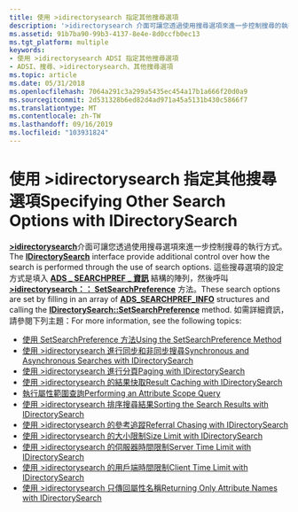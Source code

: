 ```yaml
---
title: 使用 >idirectorysearch 指定其他搜尋選項
description: '>idirectorysearch 介面可讓您透過使用搜尋選項來進一步控制搜尋的執行方式。'
ms.assetid: 91b7ba90-99b3-4137-8e4e-8d0ccfb0ec13
ms.tgt_platform: multiple
keywords:
- 使用 >idirectorysearch ADSI 指定其他搜尋選項
- ADSI、搜尋、>idirectorysearch、其他搜尋選項
ms.topic: article
ms.date: 05/31/2018
ms.openlocfilehash: 7064a291c3a299a5435ec454a17b1a666f20d0a9
ms.sourcegitcommit: 2d531328b6ed82d4ad971a45a5131b430c5866f7
ms.translationtype: MT
ms.contentlocale: zh-TW
ms.lasthandoff: 09/16/2019
ms.locfileid: "103931824"
---
```

# <a name="specifying-other-search-options-with-idirectorysearch"></a><span data-ttu-id="17f38-105">使用 >idirectorysearch 指定其他搜尋選項</span><span class="sxs-lookup"><span data-stu-id="17f38-105">Specifying Other Search Options with IDirectorySearch</span></span>

<span data-ttu-id="17f38-106">[**>idirectorysearch**](/windows/desktop/api/Iads/nn-iads-idirectorysearch)介面可讓您透過使用搜尋選項來進一步控制搜尋的執行方式。</span><span class="sxs-lookup"><span data-stu-id="17f38-106">The [**IDirectorySearch**](/windows/desktop/api/Iads/nn-iads-idirectorysearch) interface provide additional control over how the search is performed through the use of search options.</span></span> <span data-ttu-id="17f38-107">這些搜尋選項的設定方式是填入 [**ADS \_ SEARCHPREF \_ 資訊**](/windows/desktop/api/Iads/ns-iads-ads_searchpref_info) 結構的陣列，然後呼叫 [**>idirectorysearch：： SetSearchPreference**](/windows/desktop/api/Iads/nf-iads-idirectorysearch-setsearchpreference) 方法。</span><span class="sxs-lookup"><span data-stu-id="17f38-107">These search options are set by filling in an array of [**ADS\_SEARCHPREF\_INFO**](/windows/desktop/api/Iads/ns-iads-ads_searchpref_info) structures and calling the [**IDirectorySearch::SetSearchPreference**](/windows/desktop/api/Iads/nf-iads-idirectorysearch-setsearchpreference) method.</span></span> <span data-ttu-id="17f38-108">如需詳細資訊，請參閱下列主題：</span><span class="sxs-lookup"><span data-stu-id="17f38-108">For more information, see the following topics:</span></span>

-   [<span data-ttu-id="17f38-109">使用 SetSearchPreference 方法</span><span class="sxs-lookup"><span data-stu-id="17f38-109">Using the SetSearchPreference Method</span></span>](using-the-setsearchpreference-method.md)
-   [<span data-ttu-id="17f38-110">使用 >idirectorysearch 進行同步和非同步搜尋</span><span class="sxs-lookup"><span data-stu-id="17f38-110">Synchronous and Asynchronous Searches with IDirectorySearch</span></span>](synchronous-and-asynchronous-searches-with-idirectorysearch.md)
-   [<span data-ttu-id="17f38-111">使用 >idirectorysearch 進行分頁</span><span class="sxs-lookup"><span data-stu-id="17f38-111">Paging with IDirectorySearch</span></span>](paging-with-idirectorysearch.md)
-   [<span data-ttu-id="17f38-112">使用 >idirectorysearch 的結果快取</span><span class="sxs-lookup"><span data-stu-id="17f38-112">Result Caching with IDirectorySearch</span></span>](result-caching-with-idirectorysearch.md)
-   [<span data-ttu-id="17f38-113">執行屬性範圍查詢</span><span class="sxs-lookup"><span data-stu-id="17f38-113">Performing an Attribute Scope Query</span></span>](performing-an-attribute-scoped-query.md)
-   [<span data-ttu-id="17f38-114">使用 >idirectorysearch 排序搜尋結果</span><span class="sxs-lookup"><span data-stu-id="17f38-114">Sorting the Search Results with IDirectorySearch</span></span>](sorting-the-search-results-with-idirectorysearch.md)
-   [<span data-ttu-id="17f38-115">使用 >idirectorysearch 的參考追蹤</span><span class="sxs-lookup"><span data-stu-id="17f38-115">Referral Chasing with IDirectorySearch</span></span>](referral-chasing-with-idirectorysearch.md)
-   [<span data-ttu-id="17f38-116">使用 >idirectorysearch 的大小限制</span><span class="sxs-lookup"><span data-stu-id="17f38-116">Size Limit with IDirectorySearch</span></span>](size-limit-with-idirectorysearch.md)
-   [<span data-ttu-id="17f38-117">使用 >idirectorysearch 的伺服器時間限制</span><span class="sxs-lookup"><span data-stu-id="17f38-117">Server Time Limit with IDirectorySearch</span></span>](server-time-limit-with-idirectorysearch.md)
-   [<span data-ttu-id="17f38-118">使用 >idirectorysearch 的用戶端時間限制</span><span class="sxs-lookup"><span data-stu-id="17f38-118">Client Time Limit with IDirectorySearch</span></span>](client-time-limit-with-idirectorysearch.md)
-   [<span data-ttu-id="17f38-119">使用 >idirectorysearch 只傳回屬性名稱</span><span class="sxs-lookup"><span data-stu-id="17f38-119">Returning Only Attribute Names with IDirectorySearch</span></span>](returning-only-attribute-names-with-idirectorysearch.md)

 

 




